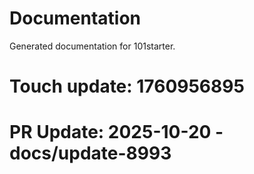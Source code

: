 # Documentation

Generated documentation for 101starter.

# Touch update: 1760956895

# PR Update: 2025-10-20 - docs/update-8993
